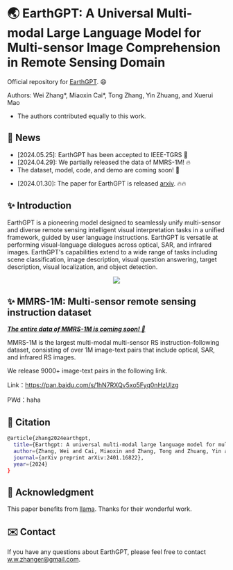 # 🌏 EarthGPT: A Universal Multi-modal Large Language Model for Multi-sensor Image Comprehension in Remote Sensing Domain

Official repository for [EarthGPT](https://arxiv.org/abs/2401.16822). :smile: 

Authors: Wei Zhang*, Miaoxin Cai*, Tong Zhang, Yin Zhuang, and Xuerui Mao
* The authors contributed equally to this work.
  
## :mega: News
- [2024.05.25]: EarthGPT has been accepted to IEEE-TGRS 🎉 
- [2024.04.29]: We partially released the data of MMRS-1M! :fire:
- The dataset, model, code, and demo are coming soon! :rocket:
* [2024.01.30]: The paper for EarthGPT is released [arxiv](https://arxiv.org/abs/2401.16822). :fire::fire:


##  :sparkles: Introduction
EarthGPT is a pioneering model designed to seamlessly unify multi-sensor and diverse remote sensing intelligent visual interpretation tasks in a unified framework, guided by user language instructions. EarthGPT is versatile at performing visual-language dialogues across optical, SAR, and infrared images. EarthGPT's capabilities extend to a wide range of tasks including scene classification, image description, visual question answering, target description, visual localization, and object detection.
 <div align="center">
  <img src="images/examples.png">
</div>

##  :sparkles: MMRS-1M: Multi-sensor remote sensing instruction dataset

<u>___The entire data of MMRS-1M is coming soon! 🚀___</u>

MMRS-1M is the largest multi-modal multi-sensor RS instruction-following dataset, consisting of over 1M image-text pairs that include optical, SAR, and infrared RS images. 

We release 9000+ image-text pairs in the following link.

Link：https://pan.baidu.com/s/1hN7RXQv5xo5Fyq0nHzUlzg

PWd：haha 



## :bookmark: Citation
```bash
@article{zhang2024earthgpt,
  title={Earthgpt: A universal multi-modal large language model for multi-sensor image comprehension in remote sensing domain},
  author={Zhang, Wei and Cai, Miaoxin and Zhang, Tong and Zhuang, Yin and Mao, Xuerui},
  journal={arXiv preprint arXiv:2401.16822},
  year={2024}
}
```

## :memo: Acknowledgment
This paper benefits from [llama](https://github.com/facebookresearch/llama). Thanks for their wonderful work.

## :envelope: Contact
If you have any questions about EarthGPT, please feel free to contact w.w.zhanger@gmail.com.

